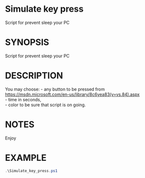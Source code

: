 # Simulate key press
Script for prevent sleep your PC

# SYNOPSIS
Script for prevent sleep your PC  

# DESCRIPTION
You may choose:
    - any button to be pressed from https://msdn.microsoft.com/en-us/library/8c6yea83(v=vs.84).aspx <br />
    - time in seconds, <br />
    - color to be sure that script is on going.

# NOTES
Enjoy

# EXAMPLE
```powershell
.\Simulate_key_press.ps1
```